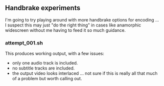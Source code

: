 ## Handbrake experiments

I'm going to try playing around with more handbrake options for encoding ... I suspect this may just "do the right thing" in cases like anamorphic widescreen without me having to feed it so much guidance.

### attempt_001.sh

This produces working output, with a few issues:

- only one audio track is included.
- no subtitle tracks are included.
- the output video looks interlaced ... not sure if this is really all that much of a problem but worth calling out.
